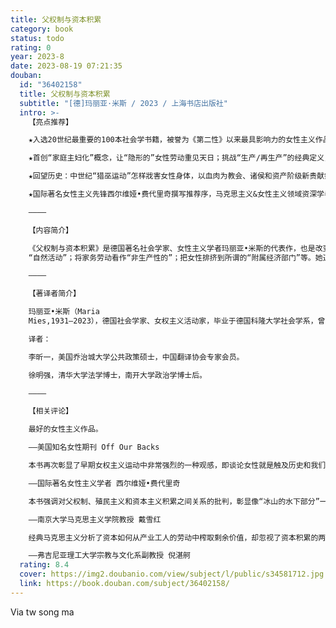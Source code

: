 ```yaml
---
title: 父权制与资本积累
category: book
status: todo
rating: 0
year: 2023-8
date: 2023-08-19 07:21:35
douban:
  id: "36402158"
  title: 父权制与资本积累
  subtitle: "[德]玛丽亚·米斯 / 2023 / 上海书店出版社"
  intro: >-
    【亮点推荐】

    ★入选20世纪最重要的100本社会学书籍，被誉为《第二性》以来最具影响力的女性主义作品之一。德国著名社会学家、女权主义者玛丽亚•米斯，在第二次国际女权运动的余波中，写就一部女性主义理论范式革新之作，激励全球几代学者和女权活动家。

    ★首创“家庭主妇化”概念，让“隐形的”女性劳动重见天日；挑战“生产/再生产”的经典定义，促成女性主义与马克思主义里程碑式的合流；戳破国际劳动分工和性别分工的隐秘共谋，直面资本主义文明的剥削本质——女性劳动是资本积累的“内部殖民地”和根基，没有它，资本无限增长的迷梦便难以为继。

    ★回望历史：中世纪“猎巫运动”怎样戕害女性身体，以血肉为教会、诸侯和资产阶级新贵献祭？观照现实：印度泛滥的“嫁妆谋杀”和“强奸”现象，如何在当代继承了父权制野蛮、血腥的内核？构想未来：废除剥削、回归生存，身体、生产、生活充分自主的女性主义乌托邦能否实现？

    ★国际著名女性主义先锋西尔维娅•费代里奇撰写推荐序，马克思主义&女性主义领域资深学者戴雪红、知名作家倪湛舸诚挚推荐——本书为理解全球范围内的劳动布局奠定了基础，是对女权主义理论和解放实践的重大贡献。

    ————

    【内容简介】

    《父权制与资本积累》是德国著名社会学家、女性主义学者玛丽亚•米斯的代表作，也是改变西方女性主义理论范式的经典作品。米斯分析了资本主义父权制对女性的多重剥削：掠夺女性的身体自主权；将生育视为
    “自然活动”；将家务劳动看作“非生产性的”；把女性排挤到所谓的“附属经济部门”等。她道破女性、自然、殖民地三者作为剥削对象的同质性，揭示资本积累的野蛮本质。而作为资本积累最新手段的国际劳动分工，则加剧了超发达和欠发达国家、男性与女性甚至是女性内部的两极分化，使第三世界贫困女性的劳动变得更加“不可见”。从中世纪“女巫”到当代女工，女性一直是资本扩张贪欲下最大的受害者。

    ————

    【著译者简介】

    玛丽亚•米斯（Maria
    Mies,1931—2023），德国社会学家、女权主义活动家，毕业于德国科隆大学社会学系，曾在科隆大学和法兰克福大学任教。从20世纪60年代后期开始参与许多女权行动，曾在印度研究和工作多年，并于1979年在荷兰海牙启动“妇女与发展”项目。米斯创造性地提出了“家庭主妇化”概念，并撰写了大量与资本主义、父权制和殖民主义及其内在联系相关的著述，包括《父权制与资本积累》、《生计视角》（合著）等。

    译者：

    李昕一，美国乔治城大学公共政策硕士，中国翻译协会专家会员。

    徐明强，清华大学法学博士，南开大学政治学博士后。

    ————

    【相关评论】

    最好的女性主义作品。

    ——美国知名女性期刊 Off Our Backs

    本书再次彰显了早期女权主义运动中非常强烈的一种观感，即谈论女性就是触及历史和我们日常生活的根基。正如米斯所说，女性并不是人类中的特殊群体；每一个时代、每一个社会中，她们都在这个星球上创造了生命，所有其他活动都依赖于她们的工作。

    ——国际著名女性主义学者 西尔维娅•费代里奇

    本书强调对父权制、殖民主义和资本主义积累之间关系的批判，彰显像“冰山的水下部分”一样不可见的女性劳动，揭示了资本主义社会的性别平等幻象。米斯发明了“家庭主妇化”的重要概念，并用它分析国际劳动分工如何制造劳动等级和不平等、不对称的性别分工。这本鼓舞人心的经典必读名著激励了全球几代学者与活动家，是对女权主义理论和解放实践的重大贡献。

    ——南京大学马克思主义学院教授 戴雪红

    经典马克思主义分析了资本如何从产业工人的劳动中榨取剩余价值，却忽视了资本积累的两大重要来源：对亚非拉殖民；征服女性身体，推进“主妇化”进程。米斯的“主妇化”研究是女性主义与马克思主义合流的里程碑，更为我们理解全球范围内的劳动布局奠定了基础。在她的影响下，新一代的学者们开始分析在数字资本主义时代休闲娱乐如何成为新殖民地，而社交媒体的使用者——无论性别——都是为资本献祭自我的数字主妇。

    ——弗吉尼亚理工大学宗教与文化系副教授 倪湛舸
  rating: 8.4
  cover: https://img2.doubanio.com/view/subject/l/public/s34581712.jpg
  link: https://book.douban.com/subject/36402158/
---
```


Via tw song ma 